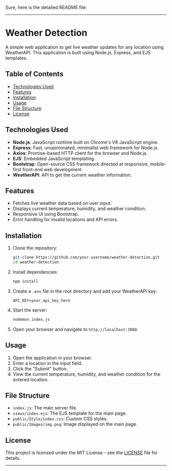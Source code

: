 Sure, here is the detailed README file:

---

# Weather Detection

A simple web application to get live weather updates for any location using WeatherAPI. This application is built using Node.js, Express, and EJS templates.

## Table of Contents
- [Technologies Used](#technologies-used)
- [Features](#features)
- [Installation](#installation)
- [Usage](#usage)
- [File Structure](#file-structure)
- [License](#license)

## Technologies Used

- **Node.js**: JavaScript runtime built on Chrome's V8 JavaScript engine.
- **Express**: Fast, unopinionated, minimalist web framework for Node.js.
- **Axios**: Promise-based HTTP client for the browser and Node.js.
- **EJS**: Embedded JavaScript templating.
- **Bootstrap**: Open-source CSS framework directed at responsive, mobile-first front-end web development.
- **WeatherAPI**: API to get the current weather information.

## Features

- Fetches live weather data based on user input.
- Displays current temperature, humidity, and weather condition.
- Responsive UI using Bootstrap.
- Error handling for invalid locations and API errors.

## Installation

1. Clone the repository:

    ```bash
    git clone https://github.com/your-username/weather-detection.git
    cd weather-detection
    ```

2. Install dependencies:

    ```bash
    npm install
    ```

3. Create a `.env` file in the root directory and add your WeatherAPI key:

    ```env
    API_KEY=your_api_key_here
    ```

4. Start the server:

    ```bash
    nodemon index.js
    ```

5. Open your browser and navigate to `http://localhost:3000`.

## Usage

1. Open the application in your browser.
2. Enter a location in the input field.
3. Click the "Submit" button.
4. View the current temperature, humidity, and weather condition for the entered location.

## File Structure

- `index.js`: The main server file.
- `views/index.ejs`: The EJS template for the main page.
- `public/Style/index.css`: Custom CSS styles.
- `public/Images/img.png`: Image displayed on the main page.

## License

This project is licensed under the MIT License - see the [LICENSE](LICENSE) file for details.

---
